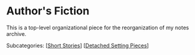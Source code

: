 # Author's Fiction

This is a top-level organizational piece for the reorganization of my notes archive.

Subcategories:
[[Short Stories]]
[[Detached Setting Pieces]]

[//begin]: # "Autogenerated link references for markdown compatibility"
[Short Stories]: Short-Stories "Short Stories"
[Detached Setting Pieces]: detached-setting-pieces "Detached Setting Pieces"
[//end]: # "Autogenerated link references"
